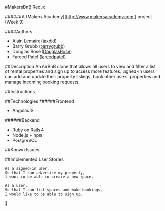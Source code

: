#MakersBnB Redux

######A (Makers Academy)[http://www.makersacademy.com'] project (Week 9)

####Authors
- Alain Lemaire ([jaxdid](https://github.com/jaxdid))
- Barry Grubb ([barrygrubb](https://github.com/barrygrubb))
- Douglas Rose ([DouglasRose](https://github.com/DouglasRose))
- Fareed Patel ([fareedpatel](https://github.com/fareedpatel))

##Description
An AirBnB clone that allows all users to view and filter a list of rental properties and sign up to access more features. Signed-in users can add and update their property listings, book other users' properties and manage incoming booking requests.

##Instructions

##Technologies
######Frontend
- AngularJS

######Backend
- Ruby on Rails 4
- Node.js + npm
- PostgreSQL

##Known Issues

##Implemented User Stories
```
As a signed-in user,
So that I can advertise my property,
I want to be able to create a new space.
```
```
As a user,
So that I can list spaces and make bookings,
I would like to be able to sign up.
```
:construction:
